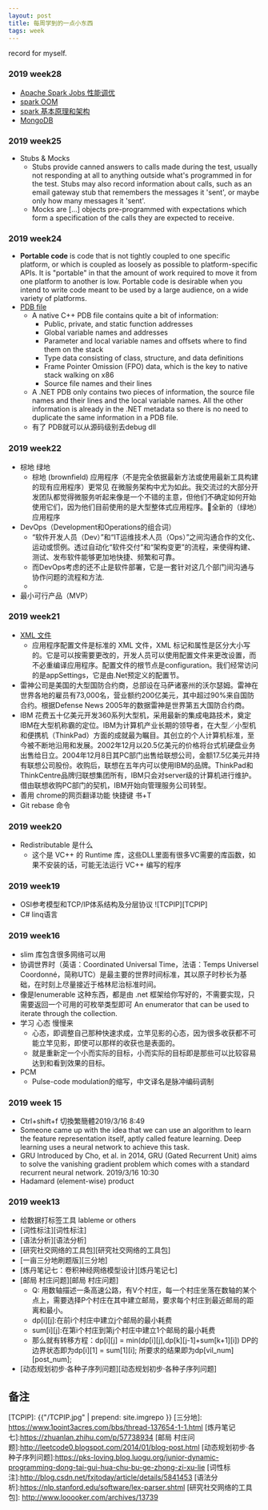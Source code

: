 ```yaml
---
layout: post
title: 每周学到的一点小东西
tags: week
---
```


record for myself.<br>


### 2019 week28
- [Apache Spark Jobs 性能调优](https://www.zybuluo.com/xiaop1987/note/102894)
- [spark OOM](https://blog.csdn.net/yhb315279058/article/details/51035631)
- [spark 基本原理和架构](https://www.cnblogs.com/tgzhu/p/5818374.html)
- [MongoDB](https://zhuanlan.zhihu.com/p/58632184)
### 2019 week25
- Stubs & Mocks
   - Stubs provide canned answers to calls made during the test, usually not responding at all to anything outside what's programmed in for the test. Stubs may also record information about calls, such as an email gateway stub that remembers the messages it 'sent', or maybe only how many messages it 'sent'.
   - Mocks are [...] objects pre-programmed with expectations which form a specification of the calls they are expected to receive.

### 2019 week24
- 	**Portable code** is code that is not tightly coupled to one specific platform, or which is coupled as loosely as possible to platform-specific APIs. It is "portable" in that the amount of work required to move it from one platform to another is low.
Portable code is desirable when you intend to write code meant to be used by a large audience, on a wide variety of platforms.
- [PDB file][PDB]
   -  A native C++ PDB file contains quite a bit of information:
		- Public, private, and static function addresses
		- Global variable names and addresses
		- Parameter and local variable names and offsets where to find them on the stack
		- Type data consisting of class, structure, and data definitions
		- Frame Pointer Omission (FPO) data, which is the key to native stack walking on x86
		- Source file names and their lines
   -  A .NET PDB only contains two pieces of information, the source file names and their lines and the local variable names. All the other information is already in the .NET metadata so there is no need to duplicate the same information in a PDB file.
   - 有了 PDB就可以从源码级别去debug  dll

### 2019 week22
- 棕地 绿地
   - 棕地 (brownfield) 应用程序（不是完全依据最新方法或使用最新工具构建的现有应用程序）更常见 在微服务架构中尤为如此。我交流过的大部分开发团队都觉得微服务听起来像是一个不错的主意，但他们不确定如何开始使用它们，因为他们目前使用的是大型整体式应用程序。全新的（绿地）应用程序
- DevOps（Development和Operations的组合词）
   - “软件开发人员（Dev）”和“IT运维技术人员（Ops）”之间沟通合作的文化、运动或惯例。透过自动化“软件交付”和“架构变更”的流程，来使得构建、测试、发布软件能够更加地快捷、频繁和可靠。
   - 而DevOps考虑的还不止是软件部署，它是一套针对这几个部门间沟通与协作问题的流程和方法.
   - 
- 最小可行产品（MVP）

### 2019 week21
- [XML 文件][XML]
   - 应用程序配置文件是标准的 XML 文件，XML 标记和属性是区分大小写的。它是可以按需要更改的，开发人员可以使用配置文件来更改设置，而不必重编译应用程序。配置文件的根节点是configuration。我们经常访问的是appSettings，它是由.Net预定义的配置节。
- 	雷神公司是美国的大型国防合约商，总部设在马萨诸塞州的沃尔瑟姆。雷神在世界各地的雇员有73,000名，营业额约200亿美元，其中超过90%来自国防合约。根据Defense News 2005年的数据雷神是世界第五大国防合约商。
- IBM  花费五十亿美元开发360系列大型机，采用最新的集成电路技术，奠定IBM在大型机称霸的定位。IBM为计算机产业长期的领导者，在大型／小型机和便携机（ThinkPad）方面的成就最为瞩目。其创立的个人计算机标准，至今被不断地沿用和发展。2002年12月以20.5亿美元的价格将台式机硬盘业务出售给日立。2004年12月8日其PC部门出售给联想公司，金额17.5亿美元并持有联想公司股份。收购后，联想在五年内可以使用IBM的品牌。ThinkPad和ThinkCentre品牌归联想集团所有，IBM只会对server级的计算机进行维护。借由联想收购PC部门的契机，IBM开始向管理服务公司转型。
- 善用 chrome的网页翻译功能 快捷键 书+T
- Git rebase 命令

### 2019 week20
- Redistributable 是什么
   - 这个是 VC++ 的 Runtime 库，这些DLL里面有很多VC需要的库函数，如果不安装的话，可能无法运行 VC++ 编写的程序

### 2019 week19
- OSI参考模型和TCP/IP体系结构及分层协议
  ![TCPIP][TCPIP]
- C# linq语言 

### 2019 week16
- slim 库包含很多网络可以用
- 协调世界时（英语：Coordinated Universal Time，法语：Temps Universel Coordonné，简称UTC）是最主要的世界时间标准，其以原子时秒长为基础，在时刻上尽量接近于格林尼治标准时间。
- 像是Ienumerable 这种东西，都是由 .net 框架给你写好的，不需要实现，只需要返回一个可用的可枚举类型即可   An enumerator that can be used to iterate through the collection.
- 学习 心态 慢慢来
   - 心态，即调整自己那种快速求成，立竿见影的心态，因为很多收获都不可能立竿见影，即使可以那样的收获也是表面的。
   - 就是重新定一个小而实际的目标，小而实际的目标即是那些可以比较容易达到和看到效果的目标。
- PCM 
   - Pulse-code modulation的缩写，中文译名是脉冲编码调制

### 2019 week 15
- Ctrl+shift+f 切換繁簡體2019/3/16 8:49
- Someone came up with the idea that we can use an algorithm to learn the feature representation itself, aptly called feature learning. Deep learning uses a neural network to achieve this task.
- GRU   Introduced by Cho, et al. in 2014, GRU (Gated Recurrent Unit) aims to solve the vanishing gradient problem which comes with a standard recurrent neural network. 2019/3/16 10:30
- Hadamard (element-wise) product

### 2019 week13
- 给数据打标签工具  lableme or others
- [词性标注][词性标注]
- [语法分析][语法分析]
- [研究社交网络的工具包][研究社交网络的工具包]
- [一亩三分地刷题版][三分地]
- [炼丹笔记七：卷积神经网络模型设计][炼丹笔记七]
- [邮局 村庄问题][邮局 村庄问题]
   - Q: 用数轴描述一条高速公路，有V个村庄，每一个村庄坐落在数轴的某个点上，需要选择P个村庄在其中建立邮局，要求每个村庄到最近邮局的距离和最小。
   - dp[i][j]:在前i个村庄中建立j个邮局的最小耗费
   - sum[i][j]:在第i个村庄到第j个村庄中建立1个邮局的最小耗费
   - 那么就有转移方程：dp[i][j] = min(dp[i][j],dp[k][j-1]+sum[k+1][i])  DP的边界状态即为dp[i][1] = sum[1][i]; 所要求的结果即为dp[vil_num][post_num];
- [动态规划初步·各种子序列问题][动态规划初步·各种子序列问题]

## 备注
[PDB]:https://www.wintellect.com/pdb-files-what-every-developer-must-know/
[XML]:https://blog.csdn.net/liuhhaiffeng/article/details/52584468
[TCPIP]: {{"/TCPIP.jpg" | prepend: site.imgrepo }}
[三分地]: https://www.1point3acres.com/bbs/thread-137654-1-1.html 
[炼丹笔记七]:https://zhuanlan.zhihu.com/p/57738934
[邮局 村庄问题]:http://leetcode0.blogspot.com/2014/01/blog-post.html
[动态规划初步·各种子序列问题]:https://pks-loving.blog.luogu.org/junior-dynamic-programming-dong-tai-gui-hua-chu-bu-ge-zhong-zi-xu-lie
[词性标注]:http://blog.csdn.net/fxjtoday/article/details/5841453
[语法分析]:https://nlp.stanford.edu/software/lex-parser.shtml
[研究社交网络的工具包]: http://www.looooker.com/archives/13739